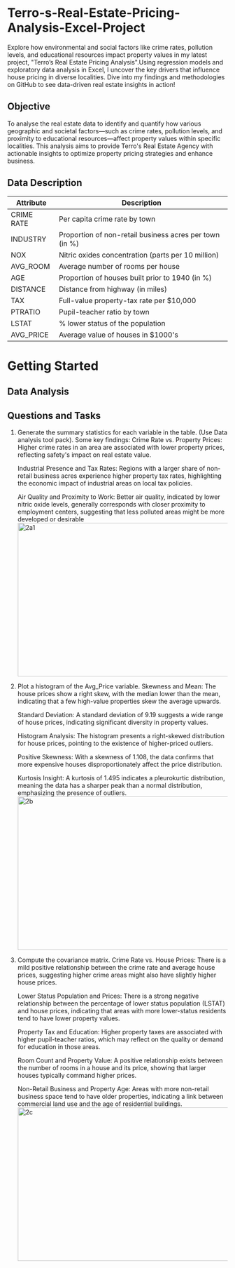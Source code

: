 # Terro-s-Real-Estate-Pricing-Analysis-Excel-Project
Explore how environmental and social factors like crime rates, pollution levels, and educational resources impact property values in my latest project, "Terro’s Real Estate Pricing Analysis".Using regression models and exploratory data analysis in Excel, I uncover the key drivers that influence house pricing in diverse localities. Dive into my findings and methodologies on GitHub to see data-driven real estate insights in action!

## Objective
To analyse the real estate data to identify and quantify how various geographic and societal factors—such as crime rates, pollution levels, and proximity to educational resources—affect property values within specific localities. This analysis aims to provide Terro's Real Estate Agency with actionable insights to optimize property pricing strategies and enhance business.

## Data Description
| Attribute | Description                                                |
|-----------|------------------------------------------------------------|
| CRIME RATE| Per capita crime rate by town                              |
| INDUSTRY  | Proportion of non-retail business acres per town (in %)    |
| NOX       | Nitric oxides concentration (parts per 10 million)         |
| AVG_ROOM  | Average number of rooms per house                          |
| AGE       | Proportion of houses built prior to 1940 (in %)            |
| DISTANCE  | Distance from highway (in miles)                           |
| TAX       | Full-value property-tax rate per $10,000                   |
| PTRATIO   | Pupil-teacher ratio by town                                |
| LSTAT     | % lower status of the population                           |
| AVG_PRICE | Average value of houses in $1000's                         |

# Getting Started 
## Data Analysis
## Questions and Tasks

1. Generate the summary statistics for each variable in the table. (Use Data analysis tool pack).
   Some key findings:
   Crime Rate vs. Property Prices: Higher crime rates in an area are associated with lower property prices, reflecting safety's impact on real estate value.

   Industrial Presence and Tax Rates: Regions with a larger share of non-retail business acres experience higher property tax rates, highlighting the economic impact of industrial areas on local tax policies.

   Air Quality and Proximity to Work: Better air quality, indicated by lower nitric oxide levels, generally corresponds with closer proximity to employment centers, suggesting that less polluted areas might be more developed or desirable
   <img src="https://github.com/Abdulmalik25/Terro-s-Real-Estate-Pricing-Analysis-Excel-Project/assets/153974173/92ebcf2c-ec75-4b0c-95d9-c599b74cf7bb" alt="2a1" width="550" height="350">

2. Plot a histogram of the Avg_Price variable.
   Skewness and Mean: The house prices show a right skew, with the median lower than the mean, indicating that a few high-value properties skew the average upwards.

   Standard Deviation: A standard deviation of 9.19 suggests a wide range of house prices, indicating significant diversity in property values.

   Histogram Analysis: The histogram presents a right-skewed distribution for house prices, pointing to the existence of higher-priced outliers.

   Positive Skewness: With a skewness of 1.108, the data confirms that more expensive houses disproportionately affect the price distribution.

   Kurtosis Insight: A kurtosis of 1.495 indicates a pleurokurtic distribution, meaning the data has a sharper peak than a normal distribution, emphasizing the presence of outliers.
   <img src="https://github.com/Abdulmalik25/Terro-s-Real-Estate-Pricing-Analysis-Excel-Project/assets/153974173/b395da9d-51dc-44c7-82e9-32cb5e6f898a" alt="2b" width="550" height="350">

3. Compute the covariance matrix.
   Crime Rate vs. House Prices: There is a mild positive relationship between the crime rate and average house prices, suggesting higher crime areas might also have slightly higher house prices.

   Lower Status Population and Prices: There is a strong negative relationship between the percentage of lower status population (LSTAT) and house prices, indicating that areas with more lower-status residents tend to have lower property values.

   Property Tax and Education: Higher property taxes are associated with higher pupil-teacher ratios, which may reflect on the quality or demand for education in those areas.

   Room Count and Property Value: A positive relationship exists between the number of rooms in a house and its price, showing that larger houses typically command higher prices.

   Non-Retail Business and Property Age: Areas with more non-retail business space tend to have older properties, indicating a link between commercial land use and the age of residential buildings.
   <img src="https://github.com/Abdulmalik25/Terro-s-Real-Estate-Pricing-Analysis-Excel-Project/assets/153974173/4ef7bdb1-77fb-499d-aa48-d2d531314f98" alt="2c" width="550" height="350">






